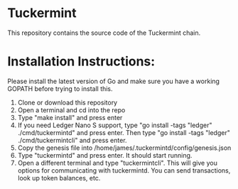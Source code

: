 # Tuckermint

This repository contains the source code of the Tuckermint chain.

# Installation Instructions:
Please install the latest version of Go and make sure you have a working GOPATH before trying to install this.

1. Clone or download this repository
2. Open a terminal and cd into the repo
3. Type "make install" and press enter
4. If you need Ledger Nano S support, type "go install -tags "ledger" ./cmd/tuckermintd" and press enter. Then type "go install -tags "ledger" ./cmd/tuckermintcli" and press enter.
5. Copy the genesis file into /home/james/.tuckermintd/config/genesis.json
6. Type "tuckermintd" and press enter. It should start running. 
7. Open a different terminal and type "tuckermintcli". This will give you options for communicating with tuckermintd. You can send transactions, look up token balances, etc.


